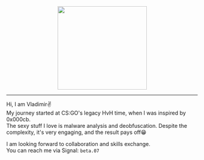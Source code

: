 <div align="center">
  <img src="https://i.imgur.com/6r7qAKR.jpeg" width="235" height="220">
</div>

---

Hi, I am Vladimir✌️\
My journey started at CS:GO's legacy HvH time, when I was inspired by 0x000cb.\
The sexy stuff I love is malware analysis and deobfuscation. Despite the complexity, it's very engaging, and the result pays off😁

I am looking forward to collaboration and skills exchange.\
You can reach me via Signal: `beta.07`

<!-- привет -->
